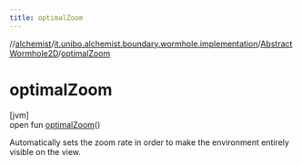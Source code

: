 ```yaml
---
title: optimalZoom
---
```

//[alchemist](../../../index.html)/[it.unibo.alchemist.boundary.wormhole.implementation](../index.html)/[AbstractWormhole2D](index.html)/[optimalZoom](optimal-zoom.html)



# optimalZoom



[jvm]\
open fun [optimalZoom](optimal-zoom.html)()



Automatically sets the zoom rate in order to make the environment entirely visible on the view.




